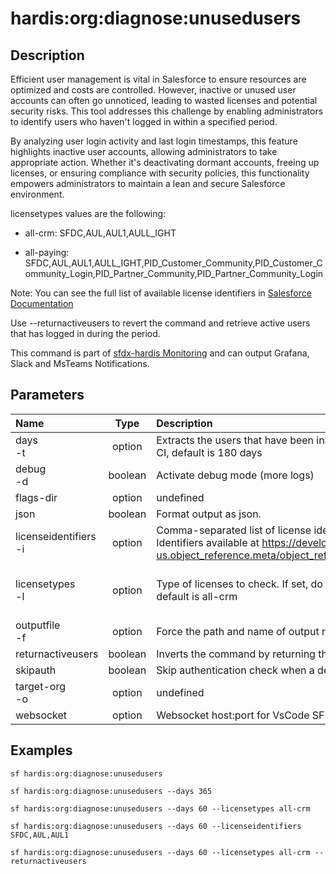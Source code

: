 <!-- This file has been generated with command 'sf hardis:doc:plugin:generate'. Please do not update it manually or it may be overwritten -->
# hardis:org:diagnose:unusedusers

## Description

Efficient user management is vital in Salesforce to ensure resources are optimized and costs are controlled. However, inactive or unused user accounts can often go unnoticed, leading to wasted licenses and potential security risks. This tool addresses this challenge by enabling administrators to identify users who haven't logged in within a specified period.

By analyzing user login activity and last login timestamps, this feature highlights inactive user accounts, allowing administrators to take appropriate action. Whether it's deactivating dormant accounts, freeing up licenses, or ensuring compliance with security policies, this functionality empowers administrators to maintain a lean and secure Salesforce environment.

licensetypes values are the following:

- all-crm: SFDC,AUL,AUL1,AULL_IGHT

- all-paying: SFDC,AUL,AUL1,AULL_IGHT,PID_Customer_Community,PID_Customer_Community_Login,PID_Partner_Community,PID_Partner_Community_Login

Note: You can see the full list of available license identifiers in [Salesforce Documentation](https://developer.salesforce.com/docs/atlas.en-us.object_reference.meta/object_reference/sforce_api_objects_userlicense.htm)

Use --returnactiveusers to revert the command and retrieve active users that has logged in during the period.

This command is part of [sfdx-hardis Monitoring](https://sfdx-hardis.cloudity.com/salesforce-monitoring-inactive-users/) and can output Grafana, Slack and MsTeams Notifications.


## Parameters

| Name                      |  Type   | Description                                                                                                                                                                                                                            | Default | Required |            Options             |
|:--------------------------|:-------:|:---------------------------------------------------------------------------------------------------------------------------------------------------------------------------------------------------------------------------------------|:-------:|:--------:|:------------------------------:|
| days<br/>-t               | option  | Extracts the users that have been inactive for the amount of days specified. In CI, default is 180 days                                                                                                                                |         |          |                                |
| debug<br/>-d              | boolean | Activate debug mode (more logs)                                                                                                                                                                                                        |         |          |                                |
| flags-dir                 | option  | undefined                                                                                                                                                                                                                              |         |          |                                |
| json                      | boolean | Format output as json.                                                                                                                                                                                                                 |         |          |                                |
| licenseidentifiers<br/>-i | option  | Comma-separated list of license identifiers, in case licensetypes is not used.. Identifiers available at <https://developer.salesforce.com/docs/atlas.en-us.object_reference.meta/object_reference/sforce_api_objects_userlicense.htm> |         |          |                                |
| licensetypes<br/>-l       | option  | Type of licenses to check. If set, do not use licenseidentifiers option. In CI, default is all-crm                                                                                                                                     |         |          | all<br/>all-crm<br/>all-paying |
| outputfile<br/>-f         | option  | Force the path and name of output report file. Must end with .csv                                                                                                                                                                      |         |          |                                |
| returnactiveusers         | boolean | Inverts the command by returning the active users                                                                                                                                                                                      |         |          |                                |
| skipauth                  | boolean | Skip authentication check when a default username is required                                                                                                                                                                          |         |          |                                |
| target-org<br/>-o         | option  | undefined                                                                                                                                                                                                                              |         |          |                                |
| websocket                 | option  | Websocket host:port for VsCode SFDX Hardis UI integration                                                                                                                                                                              |         |          |                                |

## Examples

```shell
sf hardis:org:diagnose:unusedusers
```

```shell
sf hardis:org:diagnose:unusedusers --days 365
```

```shell
sf hardis:org:diagnose:unusedusers --days 60 --licensetypes all-crm
```

```shell
sf hardis:org:diagnose:unusedusers --days 60 --licenseidentifiers SFDC,AUL,AUL1
```

```shell
sf hardis:org:diagnose:unusedusers --days 60 --licensetypes all-crm --returnactiveusers
```


